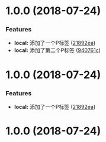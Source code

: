 <a name="1.0.0"></a>
# 1.0.0 (2018-07-24)


### Features

* **local:** 添加了一个P标签 ([21892ea](https://github.com/yelin2016/gitlogtest2/commit/21892ea))
* **local:** 添加了第二个P标签 ([940761c](https://github.com/yelin2016/gitlogtest2/commit/940761c))



<a name="1.0.0"></a>
# 1.0.0 (2018-07-24)


### Features

* **local:** 添加了一个P标签 ([21892ea](https://github.com/yelin2016/gitlogtest2/commit/21892ea))



<a name="1.0.0"></a>
# 1.0.0 (2018-07-24)



